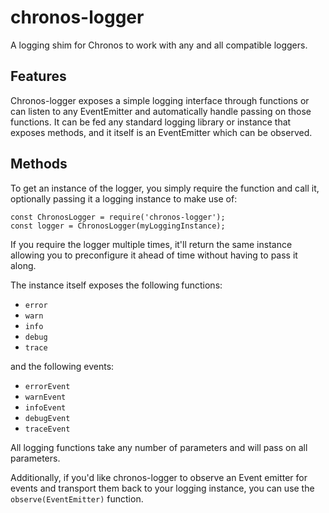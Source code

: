 # chronos-logger

A logging shim for Chronos to work with any and all compatible loggers.

## Features

Chronos-logger exposes a simple logging interface through functions or can listen to any EventEmitter and automatically handle passing on those functions. It can be fed any standard logging library or instance that exposes methods, and it itself is an EventEmitter which can be observed.

## Methods

To get an instance of the logger, you simply require the function and call it, optionally passing it a logging instance to make use of:

```
const ChronosLogger = require('chronos-logger');
const logger = ChronosLogger(myLoggingInstance);
```

If you require the logger multiple times, it'll return the same instance allowing you to preconfigure it ahead of time without having to pass it along.

The instance itself exposes the following functions:

+ `error`
+ `warn`
+ `info`
+ `debug`
+ `trace`

and the following events:

+ `errorEvent`
+ `warnEvent`
+ `infoEvent`
+ `debugEvent`
+ `traceEvent`

All logging functions take any number of parameters and will pass on all parameters.

Additionally, if you'd like chronos-logger to observe an Event emitter for events and transport them back to your logging instance, you can use the `observe(EventEmitter)` function.
